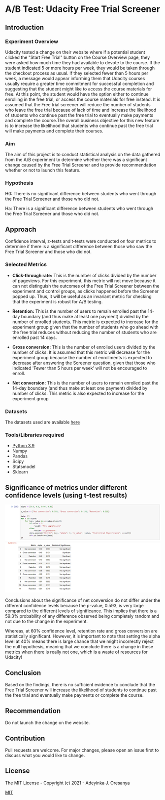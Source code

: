 # A/B Test: Udacity Free Trial Screener


## Introduction


### **Experiment Overview**


Udacity tested a change on their website where if a potential student clicked the "Start Free Trial" button on the Course Overview page, they were asked how much time they had available to devote to the course. If the student indicated 5 or more hours per week, they would be taken through the checkout process as usual. If they selected fewer than 5 hours per week, a message would appear informing them that Udacity courses usually require a greater time commitment for successful completion and suggesting that the student might like to access the course materials for free. At this point, the student would have the option either to continue enrolling in the free trial, or access the course materials for free instead. It is assumed that the Free trial screener will reduce the number of students who leave the free trial because of lack of time and increase the likelihood of students who continue past the free trial to eventually make payments and complete the course.The overall business objective for this new feature is to increase the likelihood that students who continue past the free trial will make payments and complete their courses.


### **Aim**

The aim of this project is to conduct statistical analysis on the data gathered from the A/B experiment to determine whether there was a significant change caused by the Free Trial Screener and to provide recommendation whether or not to launch this feature.


### **Hypothesis**

H0: There is no significant difference between students who went through the Free Trial Screener and those who did not.

Ha: There is a significant difference between students who went through the Free Trial Screener and those who did not.


## Approach

Confidence interval, z-tests and t-tests were conducted on four metrics to determine if there is a significant difference between those who saw the Free Trial Screener and those who did not.

### **Selected Metrics**



*   **Click-through rate:** This is the number of clicks divided by the number of pageviews. For this experiment, this metric will not move because it can not distinguish the outcomes of the Free Trial Screener between the experiment and control groups, as clicks happened before the Screener popped up. Thus, it will be useful as an invariant metric for checking that the experiment is robust for A/B testing.


*   **Retention:** This is the number of users to remain enrolled past the 14-day boundary (and thus make at least one payment) divided by the number of enrolled students. This metric is expected to increase for the experiment group given that the number of students who go ahead with the free trial reduces without reducing the number of students who are enrolled past 14 days.


*   **Gross conversion:** This is the number of enrolled users divided by the number of clicks. It is assumed that this metric will decrease for the experiment group because the number of enrollments is expected to decrease after answering the Screener question, given  that those who indicated 'Fewer than 5 hours per week' will not be encouraged to enroll.


*   **Net conversion:** This is the number of users to remain enrolled past the 14-day boundary (and thus make at least one payment) divided by number of clicks. This metric is also expected to increase for the experiment group 


### **Datasets**

The datasets used are available [here](https://docs.google.com/spreadsheets/d/1Mu5u9GrybDdska-ljPXyBjTpdZIUev_6i7t4LRDfXM8/edit#gid=0)


### Tools/Libraries required

* [Python 3.9](https://python.org)
* Numpy
* Pandas
* Scipy
* Statsmodel
* Sklearn


## **Significance of metrics under different confidence levels (using t-test results)**

![alt text](https://github.com/adeyinkaoresanya/AB-Tests-Udacity-Free-Trial-Screener/blob/main/src/Results.PNG "t-test results under different confidence intervals")
![alt text](https://github.com/adeyinkaoresanya/AB-Tests-Udacity-Free-Trial-Screener/blob/main/src/Results2.PNG "t-test results under different confidence intervals")


Conclusions about the significance of net conversion do not differ under the different confidence levels because the p-value, 0.593, is very large compared to the different levels of significance. This implies that there is a 59.3% probability of any difference observed being completely random and not due to the change in the experiment.

Whereas, at 60% confidence level, retention rate and gross conversion are statistically significant. However, it is important to note that setting the alpha level at 40% means there is large chance that we might incorrectly reject the null hypothesis, meaning that we conclude there is a change in these metrics when there is really not one, which is a waste of resources for Udacity!


## **Conclusion**

Based on the findings, there is no sufficient evidence to conclude that the Free Trial Screener will increase the likelihood of students to continue past the free trial and eventually make payments or complete the course.


## **Recommendation**

Do not launch the change on the website.


## Contribution

Pull requests are welcome. For major changes, please open an issue first to discuss what you would like to change.

## License

The MIT License - Copyright (c) 2021 - Adeyinka J. Oresanya

[MIT](https://choosealicense.com/licenses/mit/)

